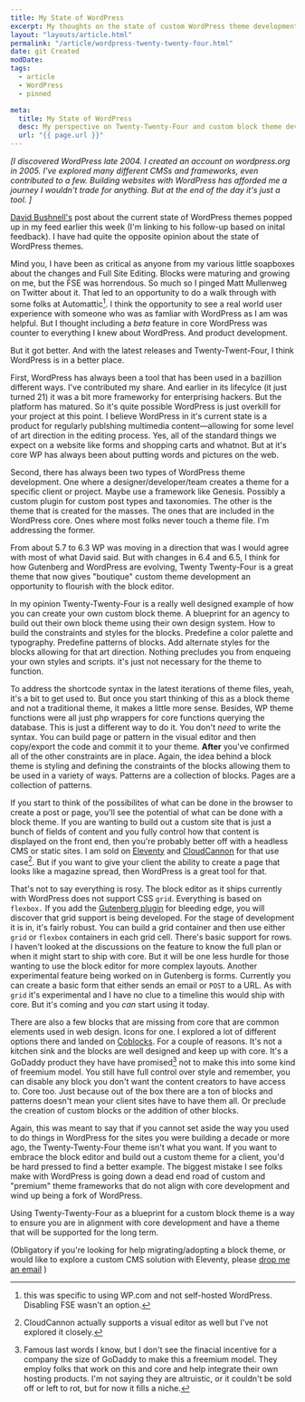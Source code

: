 ```yaml
---
title: My State of WordPress
excerpt: My thoughts on the state of custom WordPress theme development.
layout: "layouts/article.html"
permalink: "/article/wordpress-twenty-twenty-four.html"
date: git Created
modDate: 
tags:
  - article
  - WordPress
  - pinned

meta:
  title: My State of WordPress
  desc: My perspective on Twenty-Twenty-Four and custom block theme development .
  url: "{{ page.url }}"
---
```


*[I discovered WordPress late 2004. I created an account on wordpress.org in 2005. I've explored many different CMSs and frameworks, even contributed to a few. Building websites with WordPress has afforded me a journey I wouldn't trade for anything. But at the end of the day it's just a tool. ]*

[David Bushnell's](https://dbushell.com/2024/05/13/modern-wordpress-an-update/) post about the current state of WordPress themes popped up in my feed earlier this week (I'm linking to his follow-up based on inital feedback). I have had quite the opposite opinion about the state of WordPress themes.

Mind you, I have been as critical as anyone from my various little soapboxes about the changes and Full Site Editing. Blocks were maturing and growing on me, but the FSE was horrendous. So much so I pinged Matt Mullenweg on Twitter about it. That led to an opportunity to do a walk through with some folks at Automattic[^1]. I think the opportunity to see a real world user experience with someone who was as famliar with WordPress as I am was helpful. But I thought including a *beta* feature in core WordPress was counter to everything I knew about WordPress. And product development.

But it got better. And with the latest releases and Twenty-Twent-Four, I think WordPress is in a better place.

First, WordPress has always been a tool that has been used in a bazillion different ways. I've contributed my share. And earlier in its lifecylce (it just turned 21) it was a bit more frameworky for enterprising hackers. But the platform has matured. So it's quite possible WordPress is just overkill for your project at this point. I believe WordPress in it's current state is a product for regularly publshing multimedia content—allowing for some level of art direction in the editing process. Yes, all of the standard things we expect on a website like forms and shopping carts and whatnot. But at it's core WP has always been about putting words and pictures on the web. 

Second, there has always been two types of WordPress theme development. One where a designer/developer/team creates a theme for a specific client or project. Maybe use a framework like Genesis. Possibly a custom plugin for custom post types and taxonomies. The other is the theme that is created for the masses. The ones that are included in the WordPress core. Ones where most folks never touch a theme file. I'm addressing the former.

From about 5.7 to 6.3 WP was moving in a direction that was I would agree with most of what David said. But with changes in 6.4 and 6.5, I think for how Gutenberg and WordPress are evolving, Twenty Twenty-Four is a great theme that now gives "boutique" custom theme development an opportunity to flourish with the block editor. 

In my opinion Twenty-Twenty-Four is a really well designed example of how you can create your own custom block theme. A blueprint for an agency to build out their own block theme using their own design system. How to build the constraints and styles for the blocks. Predefine a color palette and typography. Predefine patterns of blocks. Add alternate styles for the blocks allowing for that art direction. Nothing precludes you from enqueing your own styles and scripts. it's just not necessary for the theme to function.

To address the shortcode syntax in the latest iterations of theme files, yeah, it's a bit to get used to. But once you start thinking of this as a block theme and not a traditional theme, it makes a little more sense. Besides, WP theme functions were all just php wrappers for core functions querying the database. This is just a different way to do it. You don't *need* to write the syntax. You can build page or pattern in the visual editor and then copy/export the code and commit it to your theme. **After** you've confirmed all of the other constraints are in place. Again, the idea behind a block theme is styling and defining the constraints of the blocks allowing them to be used in a variety of ways. Patterns are a collection of blocks. Pages are a collection of patterns.

If you start to think of the possibilites of what can be done in the browser to create a post or page, you'll see the potential of what can be done with a block theme. If you are wanting to build out a custom site that is just a bunch of fields of content and you fully control how that content is displayed on the front end, then you're probably better off with a headless CMS or static sites. I am sold on [Eleventy](https://www.11ty.dev/) and [CloudCannon](https://cloudcannon.com) for that use case[^2]. But if you want to give your client the ability to create a page that looks like a magazine spread, then WordPress is a great tool for that.

That's not to say everything is rosy. The block editor as it ships currently with WordPress does not support CSS `grid`. Everything is based on `flexbox.` If you add the [Gutenberg plugin](https://wordpress.org/plugins/gutenberg/) for bleeding edge, you will discover that grid support is being developed. For the stage of development it is in, it's fairly robust. You can build a grid container and then use either `grid` or `flexbox` containers in each grid cell. There's basic support for rows. I haven't looked at the discussions on the feature to know the full plan or when it might start to ship with core. But it will be one less hurdle for those wanting to use the block editor for more complex layouts. Another experimental feature being worked on in Gutenberg is forms. Currently you can create a basic form that either sends an email or `POST` to a URL. As with `grid` it's experimental and I have no clue to a timeline this would ship with core. But it's coming and you *can* start using it today.

There are also a few blocks that are missing from core that are common elements used in web design. Icons for one. I explored a lot of different options there and landed on [Coblocks](https://wordpress.org/plugins/coblocks/). For a couple of reasons. It's not a kitchen sink and the blocks are well designed and keep up with core. It's a GoDaddy product they have have promised[^3] not to make this into some kind of freemium model. You still have full control over style and remember, you can disable any block you don't want the content creators to have access to. Core too. Just because out of the box there are a ton of blocks and patterns doesn't mean your client sites have to have them all. Or preclude the creation of custom blocks or the addition of other blocks.

Again, this was meant to say that if you cannot set aside the way you used to do things in WordPress for the sites you were building a decade or more ago,  the Twenty-Twenty-Four theme isn't what you want. If you want to embrace the block editor and build out a custom theme for a client, you'd be hard pressed to find a better example. The biggest mistake I see folks make with WordPress is going down a dead end road of custom and "premium" theme frameworks that do not align with core development and wind up being a fork of WordPress.

Using Twenty-Twenty-Four as a blueprint for a custom block theme is a way to ensure you are in alignment with core development and have a theme that will be supported for the long term.

(Obligatory if you're looking for help migrating/adopting a block theme, or would like to explore a custom CMS solution with Eleventy, please [drop me an email](mailto:michael@webjanitor.consulting) )

[^1]: this was specific to using WP.com and not self-hosted WordPress. Disabling FSE wasn't an option.

[^2]: CloudCannon actually supports a visual editor as well but I've not explored it closely.

[^3]: Famous last words I know, but I don't see the finacial incentive for a company the size of GoDaddy to make this a freemium model. They employ folks that work on this and core and help integrate their own hosting products. I'm not saying they are altruistic, or it couldn't be sold off or left to rot, but for now it fills a niche.
 